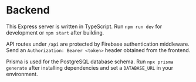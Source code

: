 # Backend

This Express server is written in TypeScript. Run `npm run dev` for development or `npm start` after building.

API routes under `/api` are protected by Firebase authentication middleware. Send an `Authorization: Bearer <token>` header obtained from the frontend.

Prisma is used for the PostgreSQL database schema. Run `npx prisma generate` after installing dependencies and set a `DATABASE_URL` in your environment.
